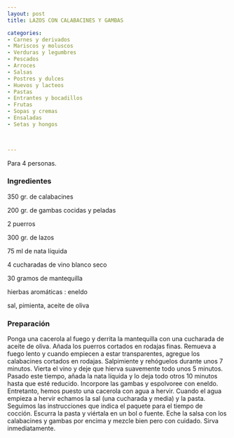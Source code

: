 ```yaml
---
layout: post
title: LAZOS CON CALABACINES Y GAMBAS

categories:
- Carnes y derivados
- Mariscos y moluscos
- Verduras y legumbres
- Pescados
- Arroces
- Salsas
- Postres y dulces
- Huevos y lacteos
- Pastas
- Entrantes y bocadillos
- Frutas
- Sopas y cremas
- Ensaladas
- Setas y hongos
 


---
```


Para 4 personas.

<h3>Ingredientes</h3>

350 gr. de calabacines

200 gr. de gambas cocidas y peladas

2 puerros

300 gr. de lazos

75 ml de nata líquida

4 cucharadas de vino blanco seco

30 gramos de mantequilla

hierbas aromáticas : eneldo

sal, pimienta, aceite de oliva

<h3>Preparación</h3>

Ponga una cacerola al fuego y derrita la mantequilla con una cucharada de aceite de oliva. Añada los puerros cortados en rodajas finas. Remueva a fuego lento y cuando empiecen a estar transparentes, agregue los calabacines cortados en rodajas. Salpimiente y rehóguelos durante unos 7 minutos. Vierta el vino y deje que hierva suavemente todo unos 5 minutos. Pasado este tiempo, añada la nata líquida y lo deja todo otros 10 minutos hasta que esté reducido. Incorpore las gambas y espolvoree con eneldo. Entretanto, hemos puesto una cacerola con agua a hervir. Cuando el agua empieza a hervir echamos la sal (una cucharada y media) y la pasta. Seguimos las instrucciones que indica el paquete para el tiempo de cocción. Escurra la pasta y viértala en un bol o fuente. Eche la salsa con los calabacines y gambas por encima y mezcle bien pero con cuidado. Sirva inmediatamente.

